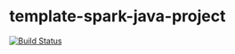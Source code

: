 # template-spark-java-project

[![Build Status](https://travis-ci.org/yokor1/template-spark-java-project.svg?branch=master)](https://travis-ci.org/yokor1/template-spark-java-project)